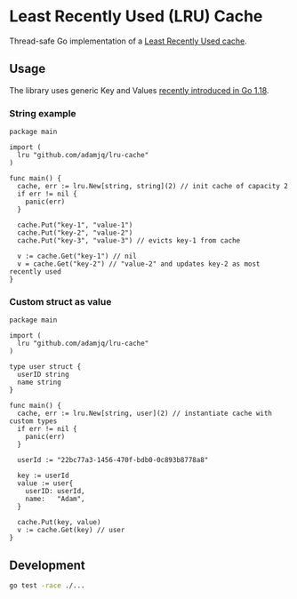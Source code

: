 # Least Recently Used (LRU) Cache

Thread-safe Go implementation of a [Least Recently Used cache](https://en.wikipedia.org/wiki/Cache_replacement_policies#Least_recently_used_(LRU)).

## Usage

The library uses generic Key and Values [recently introduced in Go 1.18](https://tip.golang.org/doc/go1.18).


### String example

```golang
package main

import (
  lru "github.com/adamjq/lru-cache"
)

func main() {
  cache, err := lru.New[string, string](2) // init cache of capacity 2
  if err != nil {
    panic(err)
  }

  cache.Put("key-1", "value-1")
  cache.Put("key-2", "value-2")
  cache.Put("key-3", "value-3") // evicts key-1 from cache

  v := cache.Get("key-1") // nil
  v = cache.Get("key-2") // "value-2" and updates key-2 as most recently used
}
```

### Custom struct as value

```golang
package main

import (
  lru "github.com/adamjq/lru-cache"
)

type user struct {
  userID string
  name string
}

func main() {
  cache, err := lru.New[string, user](2) // instantiate cache with custom types
  if err != nil {
    panic(err)
  }

  userId := "22bc77a3-1456-470f-bdb0-0c893b8778a8"

  key := userId
  value := user{
    userID: userId,
    name:   "Adam",
  }

  cache.Put(key, value)
  v := cache.Get(key) // user
}
```

## Development

```bash
go test -race ./...
```

